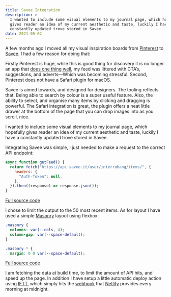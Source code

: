 ```yaml
---
title: Savee Integration
description: >
  I wanted to include some visual elements to my journal page, which hopefully
  gives reader an idea of my current aesthetic and taste, luckily I have a
  constantly updated trove stored in Savee.
date: 2021-05-02
---
```


A few months ago I moved all my visual inspiration boards from [Pinterest] to [Savee]. I had a few reason for doing that: 

Firstly Pinterest is huge, while this is good thing for discovery it is no longer an app that [does one thing well], my feed was littered with CTA’s, suggestions, and adverts—Which was becoming stressful. Second, Pinterest does not have a Safari plugin for macOS.

Savee is aimed towards, and designed for designers. The tooling reflects that. Being able to search by colour is a super useful feature. Also, the ability to select, and organise many items by clicking and dragging is powerful. The Safari integration is great, the plugin offers a neat little drawer at the bottom of the page that you can drop images into as you scroll, nice.

I wanted to include some visual elements to my journal page, which hopefully gives reader an idea of my current aesthetic and taste, luckily I have a constantly updated trove stored in Savee.

Integrating Savee was simple, I just needed to make a request to the correct API endpoint:

```javascript
async function getFeed() {
  return fetch("https://api.savee.it/user/interrobang/items/", {
    headers: {
      "Auth-Token": null,
    },
  }).then((response) => response.json());
}
```

[Full source code](https://github.com/LkeMitchll/interroban.gg/blob/ce591b24f182519d96a09c0bb1a73dd78ed9763f/src/_data/savee.js)

I chose to limit the output to the 50 most recent items. As for layout I have used a simple [Masonry] layout using flexbox:

```css
.masonry {
  columns: var(--cols, 4);
  column-gap: var(--space-default);
}

.masonry * {
  margin: 0 0 var(--space-default);
```

[Full source code](https://github.com/LkeMitchll/interroban.gg/blob/11e73d4d931bfdb9095ecf8a675b4442f96d7044/src/css/blocks/masonry.css)

I am fetching the data at build time, to limit the amount of API hits, and speed up the page. In addition I have setup a little automatic deploy action using [IFTT], which simply hits the [webhook] that [Netlify] provides every morning at midnight.

[Pinterest]: https://www.pinterest.co.uk "Pinterest: A visual bookmarking tool"
[Savee]: https://savee.it "Savee: A better visual bookmarking tool"
[does one thing well]: https://onethingwell.org "One Thing Well"
[Masonry]: https://css-tricks.com/piecing-together-approaches-for-a-css-masonry-layout/ "Masonry image layout"
[IFTT]: https://ifttt.com "IFTT: an easy way to automate and connect apps"
[webhook]: https://www.netlify.com/blog/2020/04/24/automate-contentful-deploys-with-netlify-webhooks/
[Netlify]: https://www.netlify.com "Netlify: A static web platform"
